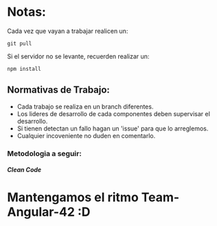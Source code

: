 # Notas:

Cada vez que vayan a trabajar realicen un:

```
git pull
```

Si el servidor no se levante, recuerden realizar un:

```
npm install
```

## Normativas de Trabajo:

- Cada trabajo se realiza en un branch diferentes.
- Los lideres de desarrollo de cada componentes deben supervisar el desarrollo.
- Si tienen detectan un fallo hagan un 'issue' para que lo arreglemos.
- Cualquier incoveniente no duden en comentarlo.

### Metodologia a seguir:

##### Clean Code


# Mantengamos el ritmo Team-Angular-42 :D


